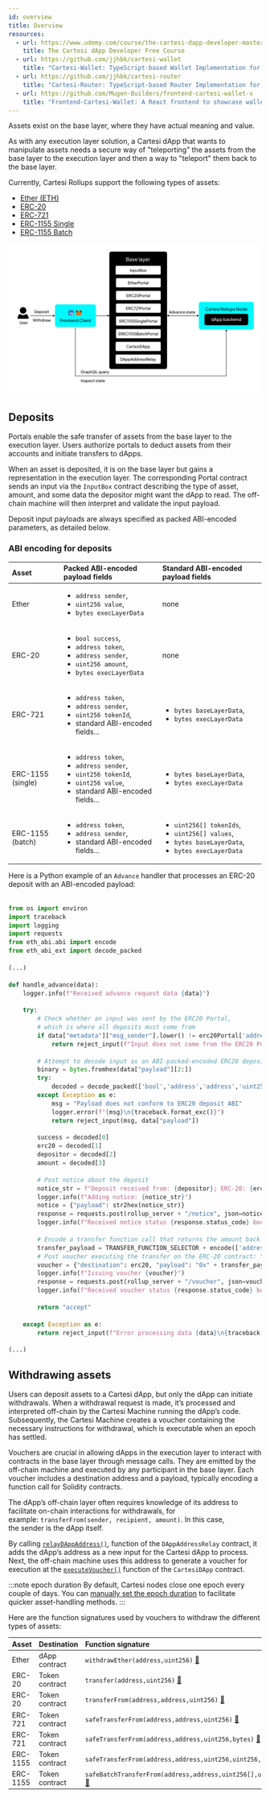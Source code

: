 ```yaml
---
id: overview
title: Overview
resources:
  - url: https://www.udemy.com/course/the-cartesi-dapp-developer-masterclass
    title: The Cartesi dApp Developer Free Course
  - url: https://github.com/jjhbk/cartesi-wallet
    title: "Cartesi-Wallet: TypeScript-based Wallet Implementation for Cartesi dApps"
  - url: https://github.com/jjhbk/cartesi-router
    title: "Cartesi-Router: TypeScript-based Router Implementation for Cartesi dApps"
  - url: https://github.com/Mugen-Builders/frontend-cartesi-wallet-x
    title: "Frontend-Cartesi-Wallet: A React frontend to showcase wallet functionality of Cartesi dApps"
---
```


Assets exist on the base layer, where they have actual meaning and value.

As with any execution layer solution, a Cartesi dApp that wants to manipulate assets needs a secure way of "teleporting" the assets from the base layer to the execution layer and then a way to "teleport" them back to the base layer.

Currently, Cartesi Rollups support the following types of assets:

- [Ether (ETH)](../../rollups-apis/json-rpc/portals/EtherPortal.md)
- [ERC-20](../../rollups-apis/json-rpc/portals/ERC20Portal.md)
- [ERC-721](../../rollups-apis/json-rpc/portals/ERC721Portal.md)
- [ERC-1155 Single](../../rollups-apis/json-rpc/portals/ERC1155SinglePortal.md)
- [ERC-1155 Batch](../../rollups-apis/json-rpc/portals/ERC1155BatchPortal.md)

![img](../../../static/img/v1.3/assets.jpg)

## Deposits

Portals enable the safe transfer of assets from the base layer to the execution layer. Users authorize portals to deduct assets from their accounts and initiate transfers to dApps.

When an asset is deposited, it is on the base layer but gains a representation in the execution layer. The corresponding Portal contract sends an input via the `InputBox` contract describing the type of asset, amount, and some data the depositor might want the dApp to read. The off-chain machine will then interpret and validate the input payload.

Deposit input payloads are always specified as packed ABI-encoded parameters, as detailed below.

### ABI encoding for deposits

| Asset             | Packed ABI-encoded payload fields                                                                                                                       | Standard ABI-encoded payload fields                                                                                              |
| :---------------- | :------------------------------------------------------------------------------------------------------------------------------------------------------ | :------------------------------------------------------------------------------------------------------------------------------- |
| Ether             | <ul><li>`address sender`,</li><li>`uint256 value`,</li><li>`bytes execLayerData`</li></ul>                                                              | none                                                                                                                             |
| ERC-20            | <ul><li>`bool success`,</li><li>`address token`,</li><li>`address sender`,</li><li>`uint256 amount`,</li><li>`bytes execLayerData`</li></ul>            | none                                                                                                                             |
| ERC-721           | <ul><li>`address token`,</li><li>`address sender`,</li><li>`uint256 tokenId`,</li><li>standard ABI-encoded fields...</li></ul>                          | <ul><li>`bytes baseLayerData`,</li><li>`bytes execLayerData`</li></ul>                                                           |
| ERC-1155 (single) | <ul><li>`address token`,</li><li>`address sender`,</li><li>`uint256 tokenId`,</li><li>`uint256 value`,</li><li>standard ABI-encoded fields...</li></ul> | <ul><li>`bytes baseLayerData`,</li><li>`bytes execLayerData`</li></ul>                                                           |
| ERC-1155 (batch)  | <ul><li>`address token`,</li><li>`address sender`,</li><li>standard ABI-encoded fields...</li></ul>                                                     | <ul><li>`uint256[] tokenIds`,</li><li>`uint256[] values`,</li><li>`bytes baseLayerData`,</li><li>`bytes execLayerData`</li></ul> |

Here is a Python example of an `Advance` handler that processes an ERC-20 deposit with an ABI-encoded payload:

```python

from os import environ
import traceback
import logging
import requests
from eth_abi.abi import encode
from eth_abi_ext import decode_packed

(...)

def handle_advance(data):
    logger.info(f"Received advance request data {data}")

    try:
        # Check whether an input was sent by the ERC20 Portal,
        # which is where all deposits must come from
        if data["metadata"]["msg_sender"].lower() != erc20Portal['address'].lower():
            return reject_input(f"Input does not come from the ERC20 Portal", data["payload"])

        # Attempt to decode input as an ABI-packed-encoded ERC20 deposit
        binary = bytes.fromhex(data["payload"][2:])
        try:
            decoded = decode_packed(['bool','address','address','uint256'],binary)
        except Exception as e:
            msg = "Payload does not conform to ERC20 deposit ABI"
            logger.error(f"{msg}\n{traceback.format_exc()}")
            return reject_input(msg, data["payload"])

        success = decoded[0]
        erc20 = decoded[1]
        depositor = decoded[2]
        amount = decoded[3]

        # Post notice about the deposit
        notice_str = f"Deposit received from: {depositor}; ERC-20: {erc20}; Amount: {amount}"
        logger.info(f"Adding notice: {notice_str}")
        notice = {"payload": str2hex(notice_str)}
        response = requests.post(rollup_server + "/notice", json=notice)
        logger.info(f"Received notice status {response.status_code} body {response.content}")

        # Encode a transfer function call that returns the amount back to the depositor
        transfer_payload = TRANSFER_FUNCTION_SELECTOR + encode(['address','uint256'], [depositor, amount])
        # Post voucher executing the transfer on the ERC-20 contract: "I don't want your money"!
        voucher = {"destination": erc20, "payload": "0x" + transfer_payload.hex()}
        logger.info(f"Issuing voucher {voucher}")
        response = requests.post(rollup_server + "/voucher", json=voucher)
        logger.info(f"Received voucher status {response.status_code} body {response.content}")

        return "accept"

    except Exception as e:
        return reject_input(f"Error processing data {data}\n{traceback.format_exc()}")

(...)
```

## Withdrawing assets

Users can deposit assets to a Cartesi dApp, but only the dApp can initiate withdrawals. When a withdrawal request is made, it’s processed and interpreted off-chain by the Cartesi Machine running the dApp’s code. Subsequently, the Cartesi Machine creates a voucher containing the necessary instructions for withdrawal, which is executable when an epoch has settled.

Vouchers are crucial in allowing dApps in the execution layer to interact with contracts in the base layer through message calls. They are emitted by the off-chain machine and executed by any participant in the base layer. Each voucher includes a destination address and a payload, typically encoding a function call for Solidity contracts.

The dApp’s off-chain layer often requires knowledge of its address to facilitate on-chain interactions for withdrawals, for example: `transferFrom(sender, recipient, amount)`. In this case, the sender is the dApp itself.

By calling [`relayDAppAddress()`](../../rollups-apis/json-rpc/relays/relays.md), function of the `DAppAddressRelay` contract, it adds the dApp’s address as a new input for the Cartesi dApp to process. Next, the off-chain machine uses this address to generate a voucher for execution at the [`executeVoucher()`](../../rollups-apis/json-rpc/application.md/#executevoucher) function of the `CartesiDApp` contract.

:::note epoch duration
By default, Cartesi nodes close one epoch every couple of days. You can [manually set the epoch duration](../../development/node-configuration.md/#epoch-duration) to facilitate quicker asset-handling methods.
:::

Here are the function signatures used by vouchers to withdraw the different types of assets:

| Asset    | Destination    | Function signature                                                                                                                          |
| :------- | :------------- | :------------------------------------------------------------------------------------------------------------------------------------------ |
| Ether    | dApp contract  | `withdrawEther(address,uint256)` [:page_facing_up:](../../rollups-apis/json-rpc/application.md/#withdrawether)                            |
| ERC-20   | Token contract | `transfer(address,uint256)` [:page_facing_up:](https://eips.ethereum.org/EIPS/eip-20#methods)                                               |
| ERC-20   | Token contract | `transferFrom(address,address,uint256)` [:page_facing_up:](https://eips.ethereum.org/EIPS/eip-20#methods)                                   |
| ERC-721  | Token contract | `safeTransferFrom(address,address,uint256)` [:page_facing_up:](https://eips.ethereum.org/EIPS/eip-721#specification)                        |
| ERC-721  | Token contract | `safeTransferFrom(address,address,uint256,bytes)` [:page_facing_up:](https://eips.ethereum.org/EIPS/eip-721#specification)                  |
| ERC-1155 | Token contract | `safeTransferFrom(address,address,uint256,uint256,data)` [:page_facing_up:](https://eips.ethereum.org/EIPS/eip-1155#specification)          |
| ERC-1155 | Token contract | `safeBatchTransferFrom(address,address,uint256[],uint256[],data)` [:page_facing_up:](https://eips.ethereum.org/EIPS/eip-1155#specification) |
